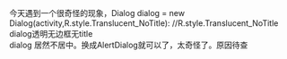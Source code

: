 今天遇到一个很奇怪的现象，Dialog dialog = new Dialog(activity,R.style.Translucent_NoTitle):
//R.style.Translucent_NoTitle dialog透明无边框无title<br/>
dialog 居然不居中。换成AlertDialog就可以了，太奇怪了。原因待查
